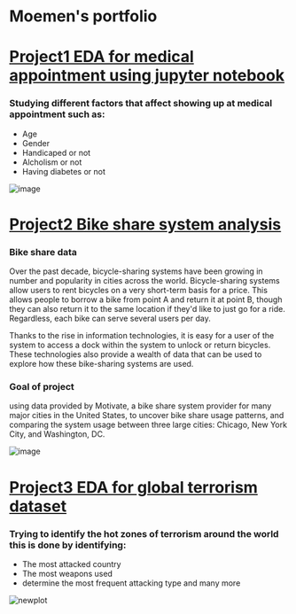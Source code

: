 # Moemen's portfolio

# [Project1 EDA for medical appointment using jupyter notebook](https://github.com/MoemenMamdouh99/Medical-Show-up-appointment)

### Studying different factors that affect showing up at medical appointment such as:
- Age
- Gender
- Handicaped or not
- Alcholism or not
- Having diabetes or not

![image](https://user-images.githubusercontent.com/109303588/193862790-3260aa2e-3eb1-450d-a451-0fa6577010b7.png)



# [Project2 Bike share system analysis](https://github.com/MoemenMamdouh99/Bike-share-system)

### Bike share data

Over the past decade, bicycle-sharing systems have been growing in number and popularity in cities across the world. Bicycle-sharing systems allow users to rent bicycles on a very short-term basis for a price. This allows people to borrow a bike from point A and return it at point B, though they can also return it to the same location if they'd like to just go for a ride. Regardless, each bike can serve several users per day.

Thanks to the rise in information technologies, it is easy for a user of the system to access a dock within the system to unlock or return bicycles. These technologies also provide a wealth of data that can be used to explore how these bike-sharing systems are used.

### Goal of project 

using data provided by Motivate, a bike share system provider for many major cities in the United States, to uncover bike share usage patterns, and comparing the system usage between three large cities: Chicago, New York City, and Washington, DC.


![image](https://user-images.githubusercontent.com/109303588/193862446-bcffe2ca-da35-45fa-b196-9117e22fa209.png)



# [Project3 EDA for global terrorism dataset](https://github.com/MoemenMamdouh99/Global-terrorism-EDA)

### Trying to identify the hot zones of terrorism around the world this is done by identifying:

- The most attacked country
- The most weapons used
- determine the most frequent attacking type and many more

![newplot](https://user-images.githubusercontent.com/109303588/193865209-3fb0d303-be64-4627-871f-1c080d75c55c.png)



